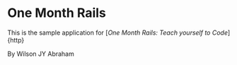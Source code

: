 # One Month Rails

 This is the sample application for
 [*One Month Rails: Teach yourself to Code*]{http}

 By Wilson JY Abraham